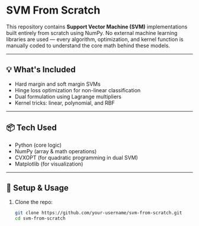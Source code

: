 # SVM From Scratch

This repository contains **Support Vector Machine (SVM)** implementations built entirely from scratch using NumPy. No external machine learning libraries are used — every algorithm, optimization, and kernel function is manually coded to understand the core math behind these models.

---

## 💡 What's Included

- Hard margin and soft margin SVMs
- Hinge loss optimization for non-linear classification
- Dual formulation using Lagrange multipliers
- Kernel tricks: linear, polynomial, and RBF

---

## 📦 Tech Used

- Python (core logic)
- NumPy (array & math operations)
- CVXOPT (for quadratic programming in dual SVM)
- Matplotlib (for visualization)

---

## 🔧 Setup & Usage

1. Clone the repo:
   ```bash
   git clone https://github.com/your-username/svm-from-scratch.git
   cd svm-from-scratch
